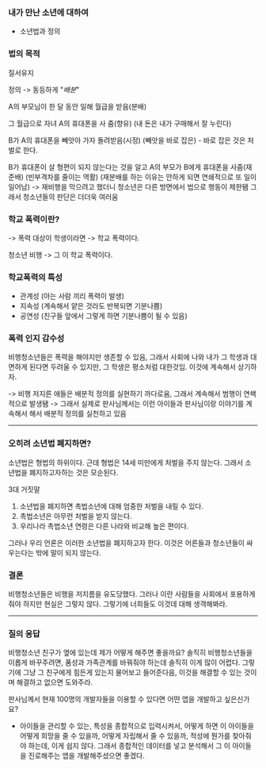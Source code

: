 ### 내가 만난 소년에 대하여 
- 소년법과 정의 

### 법의 목적
질서유지

정의
-> 동등하게 "*배분*"

A의 부모님이 한 달 동안 일해 월급을 받음(분배)

그 월급으로 자녀 A의 휴대폰을 사 줌(향유) (내 돈은 내가 구매해서 잘 누린다)

B가 A의 휴대폰을 빼앗아 가자 돌려받음(시정) (빼앗을 바로 잡은) - 바로 잡은 것은 처벌로 한다.

B가 휴대폰이 살 형편이 되지 않는다는 것을 알고 A의 부모가 B에게 휴대폰을  사줌(재준배) (빈부격차를 줄이는 역활) (재분배를 하는 이유는 안하게 되면 연쇄적으로 또 일이 일어남)
-> 재비행을 막으려고 했더니 청소년은 다른 방면에서 법으로 행동이 제한됌  그래서 청소년들의 판단은 더더욱 여러움

### 학교 폭력이란?
-> 폭력 대상이 학생이라면 -> 학교 폭력이다.

청소년 비행 -> 그 이 학교 폭력이다. 


### 학교폭력의 특성
- 관계성 (아는 사람 끼리 폭력이 발생)
- 지속성 (계속해서 얕은 것라도 반복되면 기분나쁨)
- 공연성 (친구들 앞에서 그렇게 하면 기분나쁨이 될 수 있음)

### 폭력 인지 감수성
비행청소년들은 폭력을 해야지만 생존할 수 있음, 그래서 사회에 나와 내가 그 학생과 대면하게 된다면 두려울 수 있지만, 그 학생은 평소처럼 대한것임. 이것에 계속해서 상기하자. 

-> 비행 저지른 애들은 배분적 정의를 실현하기 까다로움, 그래서 계속해서 범행이 연쇅적으로 발생됌 
-> 그래서 실제로 판사님께서는 이런 아이들과 판사님이랑 이야기를 계속해서 해서 배분적 정의를 실천하고 있음


---

### 오히려 소년법 폐지하면?
소년법은 형법의 하위이다. 근데 형법은 14세 미만에게 처벌을 주지 않는다. 그래서 소년법을 폐지하고자하는 것은  모순된다. 

3대 거짓말
1. 소년법을 폐지하면 촉법소년에 대해 엄중한 처벌을 내릴 수 있다.
2. 촉법소년은 아무런 처벌을 받지 않는다.
3. 우리나라 촉법소년 연령은 다른 나라와 비교해 높은 편이다.

그러나 우리 언론은 이러한 소년법을 폐지하고자 한다. 이것은 어른들과 청소년들이 싸우는다는 밖에 말이 되지 않는다.


### 결론
비행청소년들은 비행을 저지름을 유도당했다. 그러나 이란 사람들을 사회에서 포용하게줘야 하지만 현실은 그렇지 않다. 그렇기에 너희들도 이것데 대해 생객해봐라.

---
### 질의 응답

비행청소년 친구가 옆에 있는데 제가 어떻게 해주면 좋을까요?
솔직히 비행청소년들을 이롭게 바꾸주려면, 품성과 가족관계를 바꿔줘야 하는데 솔직히 이게 많이 어렵다. 그렇기에 그냥 그 친구에게 힘든게 있는지 물어보고 들어준다음, 이것을 해결할 수 있는 것이며 해결하고 없으면 도와주라. 


판사님께서 현재 100명의 개발자들을 이용할 수 있다면 어떤 앱을 개발하고 싶은신가요?
- 아이들을 관리할 수 있는, 특성을 종합적으로 입력시켜서, 어떻게 하면 이 아이들을 어떻게 희망을 줄 수 있을까, 어떻게 자립해서 줄 수 있을까, 적성에 뭔가를 찾아줘야 하는데, 이게 쉽지 않다. 그래서 종합적인 데이터를 넣고 분석해서 그 이 아이들을 진로해주는 앱을 개발해주셨으면 좋겠다. 